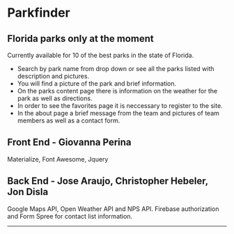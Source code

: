 Parkfinder
===
Florida parks only at the moment
---

Currently available for 10 of the best parks in the state of Florida.
  * Search by park name from drop down or see all the parks listed with description and pictures.
  * You will find a picture of the park and brief information.
  * On the parks content page there is information on the weather for the park as well as directions.
  * In order to see the favorites page it is neccessary to register to the site.
  * In the about page a brief message from the team and pictures of team members as well as a contact form.

Front End - Giovanna Perina
---
Materialize, Font Awesome, Jquery

Back End - Jose Araujo, Christopher Hebeler, Jon Disla
---
Google Maps API, Open Weather API and NPS API.  Firebase authorization and Form Spree for contact list information.

---
